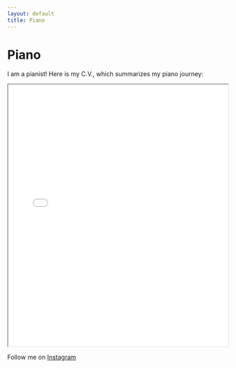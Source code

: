 ```yaml
---
layout: default
title: Piano
---
```


# Piano

I am a pianist!
Here is my C.V., which summarizes my piano journey:

<iframe src="/mydocs/Edie_CV_Latest-7.pdf" width="100%" height="600px">
  This browser does not support PDFs. Please download the PDF to view it: <a href="./mydocs/Edie_CV_Latest-7.pdf">Download PDF</a>.
</iframe>

Follow me on [Instagram](https://www.instagram.com/BLAH)